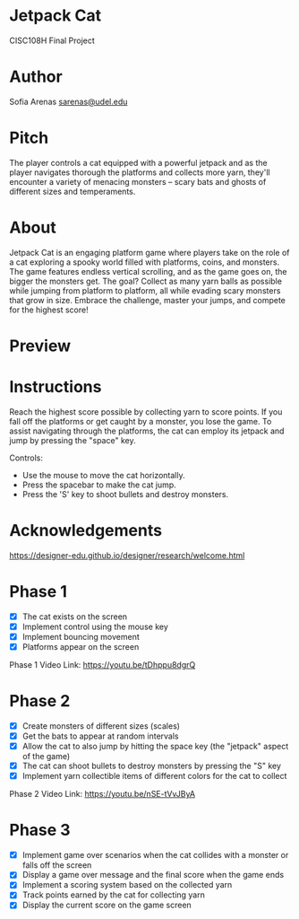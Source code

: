 # Jetpack Cat
CISC108H Final Project
# Author
Sofia Arenas
sarenas@udel.edu

# Pitch
The player controls a cat equipped with a powerful jetpack and as the player navigates thorough the platforms and collects more yarn, they'll encounter a variety of menacing monsters – scary bats and ghosts of different sizes and temperaments. 

# About
Jetpack Cat is an engaging platform game where players take on the role of a cat exploring a spooky world filled with platforms, coins, and monsters. The game features endless vertical scrolling, and as the game goes on, the bigger the monsters get. The goal? Collect as many yarn balls as possible while jumping from platform to platform, all while evading scary monsters that grow in size. Embrace the challenge, master your jumps, and compete for the highest score!

# Preview 

# Instructions
Reach the highest score possible by collecting yarn to score points. If you fall off the platforms or get caught by a monster, you lose the game. To assist navigating through the platforms, the cat can employ its jetpack and jump by pressing the "space" key.

Controls: 
- Use the mouse to move the cat horizontally.
- Press the spacebar to make the cat jump.
- Press the 'S' key to shoot bullets and destroy monsters.
  
# Acknowledgements
https://designer-edu.github.io/designer/research/welcome.html

# Phase 1
- [x] The cat exists on the screen
- [x] Implement control using the mouse key
- [x] Implement bouncing movement 
- [x] Platforms appear on the screen

Phase 1 Video Link: https://youtu.be/tDhppu8dgrQ
# Phase 2
- [x] Create monsters of different sizes (scales)
- [x] Get the bats to appear at random intervals
- [x] Allow the cat to also jump by hitting the space key (the "jetpack" aspect of the game)
- [x] The cat can shoot bullets to destroy monsters by pressing the "S" key
- [x] Implement yarn collectible items of different colors for the cat to collect

Phase 2 Video Link: https://youtu.be/nSE-tVvJByA
# Phase 3
- [x] Implement game over scenarios when the cat collides with a monster or falls off the screen
- [x] Display a game over message and the final score when the game ends
- [x] Implement a scoring system based on the collected yarn
- [x] Track points earned by the cat for collecting yarn
- [x] Display the current score on the game screen
